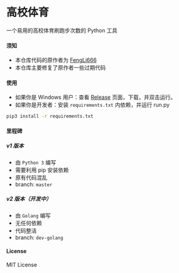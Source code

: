 # 高校体育
一个易用的高校体育刷跑步次数的 Python 工具

#### 须知
* 本仓库代码的原作者为 [FengLi666](https://github.com/FengLi666/sports) 
* 本仓库主要修复了原作者一些过期代码

#### 使用

* 如果你是 Windows 用户：查看 [Release](https://github.com/polichan/SportCampus/releases) 页面，下载，并双击运行。
* 如果你是开发者：安装 `requirements.txt` 内依赖，并运行 run.py

```sh
pip3 install -r requirements.txt
```

#### 里程碑
##### v1 版本
* 由 ``Python 3`` 编写
* 需要利用 pip 安装依赖
* 原有代码混乱
* branch: ``master``

##### v2 版本（开发中）
* 由 ``Golang`` 编写
* 无任何依赖
* 代码整洁
* branch: ``dev-golang``

#### License
MIT License
